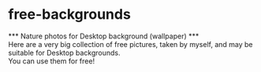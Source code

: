 # free-backgrounds
*** Nature photos for Desktop background (wallpaper) ***<br>
Here are a very big collection of free pictures, taken by myself, and may be suitable for Desktop backgrounds.<br>You can use them for free!
